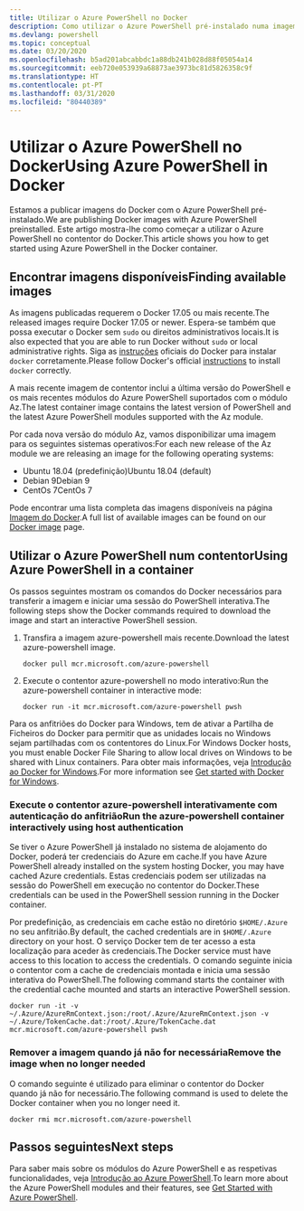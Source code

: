```yaml
---
title: Utilizar o Azure PowerShell no Docker
description: Como utilizar o Azure PowerShell pré-instalado numa imagem do Docker.
ms.devlang: powershell
ms.topic: conceptual
ms.date: 03/20/2020
ms.openlocfilehash: b5ad201abcabbdc1a88db241b028d88f05054a14
ms.sourcegitcommit: eeb720e053939a68873ae3973bc81d5826358c9f
ms.translationtype: HT
ms.contentlocale: pt-PT
ms.lasthandoff: 03/31/2020
ms.locfileid: "80440389"
---
```

# <a name="using-azure-powershell-in-docker"></a><span data-ttu-id="2fc85-103">Utilizar o Azure PowerShell no Docker</span><span class="sxs-lookup"><span data-stu-id="2fc85-103">Using Azure PowerShell in Docker</span></span>

<span data-ttu-id="2fc85-104">Estamos a publicar imagens do Docker com o Azure PowerShell pré-instalado.</span><span class="sxs-lookup"><span data-stu-id="2fc85-104">We are publishing Docker images with Azure PowerShell preinstalled.</span></span> <span data-ttu-id="2fc85-105">Este artigo mostra-lhe como começar a utilizar o Azure PowerShell no contentor do Docker.</span><span class="sxs-lookup"><span data-stu-id="2fc85-105">This article shows you how to get started using Azure PowerShell in the Docker container.</span></span>

## <a name="finding-available-images"></a><span data-ttu-id="2fc85-106">Encontrar imagens disponíveis</span><span class="sxs-lookup"><span data-stu-id="2fc85-106">Finding available images</span></span>

<span data-ttu-id="2fc85-107">As imagens publicadas requerem o Docker 17.05 ou mais recente.</span><span class="sxs-lookup"><span data-stu-id="2fc85-107">The released images require Docker 17.05 or newer.</span></span> <span data-ttu-id="2fc85-108">Espera-se também que possa executar o Docker sem `sudo` ou direitos administrativos locais.</span><span class="sxs-lookup"><span data-stu-id="2fc85-108">It is also expected that you are able to run Docker without `sudo` or local administrative rights.</span></span> <span data-ttu-id="2fc85-109">Siga as [instruções][install] oficiais do Docker para instalar `docker` corretamente.</span><span class="sxs-lookup"><span data-stu-id="2fc85-109">Please follow Docker's official [instructions][install] to install `docker` correctly.</span></span>

<span data-ttu-id="2fc85-110">A mais recente imagem de contentor inclui a última versão do PowerShell e os mais recentes módulos do Azure PowerShell suportados com o módulo Az.</span><span class="sxs-lookup"><span data-stu-id="2fc85-110">The latest container image contains the latest version of PowerShell and the latest Azure PowerShell modules supported with the Az module.</span></span>

<span data-ttu-id="2fc85-111">Por cada nova versão do módulo Az, vamos disponibilizar uma imagem para os seguintes sistemas operativos:</span><span class="sxs-lookup"><span data-stu-id="2fc85-111">For each new release of the Az module we are releasing an image for the following operating systems:</span></span>

- <span data-ttu-id="2fc85-112">Ubuntu 18.04 (predefinição)</span><span class="sxs-lookup"><span data-stu-id="2fc85-112">Ubuntu 18.04 (default)</span></span>
- <span data-ttu-id="2fc85-113">Debian 9</span><span class="sxs-lookup"><span data-stu-id="2fc85-113">Debian 9</span></span>
- <span data-ttu-id="2fc85-114">CentOs 7</span><span class="sxs-lookup"><span data-stu-id="2fc85-114">CentOs 7</span></span>

<span data-ttu-id="2fc85-115">Pode encontrar uma lista completa das imagens disponíveis na página [Imagem do Docker][az image].</span><span class="sxs-lookup"><span data-stu-id="2fc85-115">A full list of available images can be found on our [Docker image][az image] page.</span></span>

## <a name="using-azure-powershell-in-a-container"></a><span data-ttu-id="2fc85-116">Utilizar o Azure PowerShell num contentor</span><span class="sxs-lookup"><span data-stu-id="2fc85-116">Using Azure PowerShell in a container</span></span>

<span data-ttu-id="2fc85-117">Os passos seguintes mostram os comandos do Docker necessários para transferir a imagem e iniciar uma sessão do PowerShell interativa.</span><span class="sxs-lookup"><span data-stu-id="2fc85-117">The following steps show the Docker commands required to download the image and start an interactive PowerShell session.</span></span>

1. <span data-ttu-id="2fc85-118">Transfira a imagem azure-powershell mais recente.</span><span class="sxs-lookup"><span data-stu-id="2fc85-118">Download the latest azure-powershell image.</span></span>

   ```console
   docker pull mcr.microsoft.com/azure-powershell
   ```

1. <span data-ttu-id="2fc85-119">Execute o contentor azure-powershell no modo interativo:</span><span class="sxs-lookup"><span data-stu-id="2fc85-119">Run the azure-powershell container in interactive mode:</span></span>

   ```console
   docker run -it mcr.microsoft.com/azure-powershell pwsh
   ```

<span data-ttu-id="2fc85-120">Para os anfitriões do Docker para Windows, tem de ativar a Partilha de Ficheiros do Docker para permitir que as unidades locais no Windows sejam partilhadas com os contentores do Linux.</span><span class="sxs-lookup"><span data-stu-id="2fc85-120">For Windows Docker hosts, you must enable Docker File Sharing to allow local drives on Windows to be shared with Linux containers.</span></span> <span data-ttu-id="2fc85-121">Para obter mais informações, veja [Introdução ao Docker for Windows][file-sharing].</span><span class="sxs-lookup"><span data-stu-id="2fc85-121">For more information see [Get started with Docker for Windows][file-sharing].</span></span>

### <a name="run-the-azure-powershell-container-interactively-using-host-authentication"></a><span data-ttu-id="2fc85-122">Execute o contentor azure-powershell interativamente com autenticação do anfitrião</span><span class="sxs-lookup"><span data-stu-id="2fc85-122">Run the azure-powershell container interactively using host authentication</span></span>

<span data-ttu-id="2fc85-123">Se tiver o Azure PowerShell já instalado no sistema de alojamento do Docker, poderá ter credenciais do Azure em cache.</span><span class="sxs-lookup"><span data-stu-id="2fc85-123">If you have Azure PowerShell already installed on the system hosting Docker, you may have cached Azure credentials.</span></span> <span data-ttu-id="2fc85-124">Estas credenciais podem ser utilizadas na sessão do PowerShell em execução no contentor do Docker.</span><span class="sxs-lookup"><span data-stu-id="2fc85-124">These credentials can be used in the PowerShell session running in the Docker container.</span></span>

<span data-ttu-id="2fc85-125">Por predefinição, as credenciais em cache estão no diretório `$HOME/.Azure` no seu anfitrião.</span><span class="sxs-lookup"><span data-stu-id="2fc85-125">By default, the cached credentials are in `$HOME/.Azure` directory on your host.</span></span> <span data-ttu-id="2fc85-126">O serviço Docker tem de ter acesso a esta localização para aceder às credenciais.</span><span class="sxs-lookup"><span data-stu-id="2fc85-126">The Docker service must have access to this location to access the credentials.</span></span> <span data-ttu-id="2fc85-127">O comando seguinte inicia o contentor com a cache de credenciais montada e inicia uma sessão interativa do PowerShell.</span><span class="sxs-lookup"><span data-stu-id="2fc85-127">The following command starts the container with the credential cache mounted and starts an interactive PowerShell session.</span></span>

```console
docker run -it -v ~/.Azure/AzureRmContext.json:/root/.Azure/AzureRmContext.json -v ~/.Azure/TokenCache.dat:/root/.Azure/TokenCache.dat mcr.microsoft.com/azure-powershell pwsh
```

### <a name="remove-the-image-when-no-longer-needed"></a><span data-ttu-id="2fc85-128">Remover a imagem quando já não for necessária</span><span class="sxs-lookup"><span data-stu-id="2fc85-128">Remove the image when no longer needed</span></span>

<span data-ttu-id="2fc85-129">O comando seguinte é utilizado para eliminar o contentor do Docker quando já não for necessário.</span><span class="sxs-lookup"><span data-stu-id="2fc85-129">The following command is used to delete the Docker container when you no longer need it.</span></span>

```console
docker rmi mcr.microsoft.com/azure-powershell
```

## <a name="next-steps"></a><span data-ttu-id="2fc85-130">Passos seguintes</span><span class="sxs-lookup"><span data-stu-id="2fc85-130">Next steps</span></span>

<span data-ttu-id="2fc85-131">Para saber mais sobre os módulos do Azure PowerShell e as respetivas funcionalidades, veja [Introdução ao Azure PowerShell](get-started-azureps.md).</span><span class="sxs-lookup"><span data-stu-id="2fc85-131">To learn more about the Azure PowerShell modules and their features, see [Get Started with Azure PowerShell](get-started-azureps.md).</span></span>

<!-- link references -->
[install]: https://docs.docker.com/engine/installation/
[powershell image]: https://hub.docker.com/_/microsoft-powershell
[az image]: https://hub.docker.com/_/microsoft-azure-powershell
[file-sharing]: https://docs.docker.com/docker-for-windows/#file-sharing
